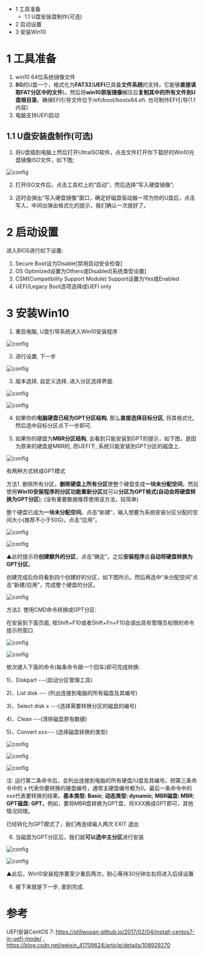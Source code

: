 - 1 工具准备
    - 1.1 U盘安装盘制作(可选)
- 2 启动设置
- 3 安装Win10

# 1 工具准备

1. win10 64位系统镜像文件
2. **8G**的U盘一个，格式化为**FAT32**(**UEFI**已具备**文件系统**的支持，它能够**直接读取FAT分区中的文件**)。然后将**win10原版镜像**解压后**复制其中的所有文件到U盘根目录**。确保EFI引导文件位于/efi/boot/bootx64.efi. 也可制作EFI引导(1.1内容)
3. 电脑支持UEFI启动

## 1.1 U盘安装盘制作(可选)

1. 将U盘插到电脑上然后打开UltraISO软件，点击文件打开你下载好的Win10光盘镜像ISO文件，如下图; 

![config](./images/38.png)

2. 打开ISO文件后，点击工具栏上的“启动”，然后选择“写入硬盘镜像”; 

3. 这时会弹出“写入硬盘镜像”窗口，确定好磁盘驱动器一项为你的U盘后，点击写入，中间出弹出格式化的提示，我们确认一次就好了。

# 2 启动设置

进入BIOS进行如下设置:

1. Secure Boot设为Disable[禁用启动安全检查]
2. OS Optimized设置为Others或Disabled[系统类型设置]
3. CSM(Compatibility Support Module) Support设置为Yes或Enabled
4. UEFI/Legacy Boot选项选择成UEFI only

# 3 安装Win10

1. 重启电脑, U盘引导系统进入Win10安装程序

![config](./images/28.png)

2. 进行设置, 下一步

![config](./images/40.png)

3. 版本选择, 自定义选择, 进入分区选择界面.

![config](./images/30.png)

![config](./images/31.png)

4. 如果你的**电脑硬盘已经为GPT分区结构**, 那么**直接选择目标分区**, 将其格式化, 然后选中目标分区点下一步即可.

5. 如果你的硬盘为**MBR分区结构**, 会看到只能安装到GPT的提示，如下图，是因为原来的硬盘是MBR的, 而UEFI下, 系统只能安装到GPT分区的磁盘上.
 
![config](./images/39.png)

有两种方式转成GPT模式

方法1. 删除所有分区，**删除硬盘上所有分区**使整个硬盘变成**一块未分配空间**。然后使用**Win10安装程序的分区功能重新分区**就可以**分区为GPT格式(自动会将硬盘转换为GPT分区**); (没有重要数据推荐使用该方法，较简单)

整个硬盘已成为**一块未分配空间**。点击“新建”，输入想要为系统安装分区分配的空间大小(推荐不小于50G)，点击“应用”。

![config](./images/34.png)

![config](./images/35.png)

▲此时提示将**创建额外的分区**，点击“确定”。之后**安装程序**会**自动将硬盘转换为GPT分区**。

创建完成后你将看到四个创建好的分区，如下图所示。然后再选中“未分配空间”点击“新建/应用”，完成整个硬盘的分区。

![config](./images/36.png)

方法2. 使用CMD命令转换成GPT分区: 

在安装到下面页面, 按Shift\+F10或者Shift+Fn+F10会调出具有管理员权限的命令提示符窗口

![config](./images/40.png)

![config](./images/29.jpg)

依次键入下面的命令(每条命令跟一个回车)即可完成转换: 

1)、Diskpart ---(启动分区管理工具)

2)、List disk --- (列出连接到电脑的所有磁盘及其编号)

3)、Select disk x ---(选择需要转换分区的磁盘的编号)

4)、Clean ---(清除磁盘原有数据)

5)、Convert xxx---  (选择磁盘转换的类型)

![config](./images/32.jpg)

![config](./images/33.jpg)

![config](./images/41.jpg)

注: 运行第二条命令后，会列出连接到电脑的所有硬盘/U盘及其编号。把第三条命令中的 x 代表你要转换的硬盘编号，通常主硬盘编号都为0。最后一条命令中的xxx代表要转换的结果。**基本类型: Basic**; **动态类型: dynamic**; **MBR磁盘: MBR**; **GPT磁盘: GPT**。例如，要将MBR盘转换为GPT盘，将XXX换成GPT即可，其他情况同理。

已经转化为GPT模式了，我们再连续输入两次 EXIT 退出

6. 当磁盘为GPT分区后，我们就**可以选中主分区**进行安装

![config](./images/36.png)

![config](./images/37.png)

▲此后，Win10安装程序要至少重启两次，耐心等待30分钟左右将进入后续设置

6. 接下来就是下一步, 直到完成.

# 参考

UEFI安装CentOS 7: https://stillwuyan.github.io/2017/02/04/install-centos7-in-uefi-mode/ , https://blog.csdn.net/weixin_41709624/article/details/108929270
